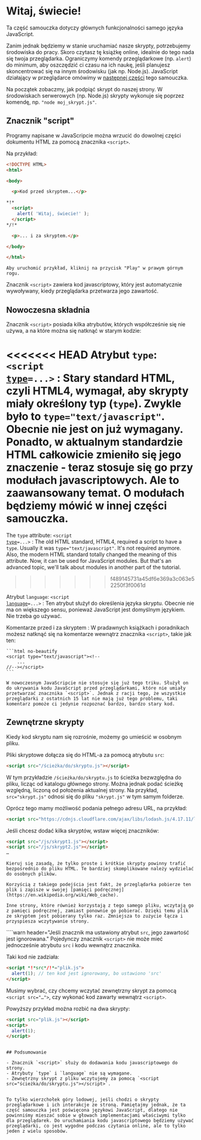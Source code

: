 # Witaj, świecie!

Ta część samouczka dotyczy głównych funkcjonalności samego języka JavaScript.

Zanim jednak będziemy w stanie uruchamiać nasze skrypty, potrzebujemy środowiska do pracy. Skoro czytasz tę książkę online, idealnie do tego nada się twoja przeglądarka. Ograniczymy komendy przeglądarkowe (np. `alert`) do minimum, aby oszczędzić ci czasu na ich naukę, jeśli planujesz skoncentrować się na innym środowisku (jak np. Node.js). JavaScript działający w przeglądarce omówimy w [następnej części](/ui) tego samouczka.

Na początek zobaczmy, jak podpiąć skrypt do naszej strony. W środowiskach serwerowych (np. Node.js) skrypty wykonuje się poprzez komendę, np. `"node moj_skrypt.js"`.


## Znacznik "script"

Programy napisane w JavaScripcie można wrzucić do dowolnej części dokumentu HTML za pomocą znacznika `<script>`.

Na przykład:

```html run height=100
<!DOCTYPE HTML>
<html>

<body>

  <p>Kod przed skryptem...</p>

*!*
  <script>
    alert( 'Witaj, świecie!' );
  </script>
*/!*

  <p>... i za skryptem.</p>

</body>

</html>
```

```online
Aby uruchomić przykład, kliknij na przycisk "Play" w prawym górnym rogu.
```

Znacznik `<script>` zawiera kod javascriptowy, który jest automatycznie wywoływany, kiedy przeglądarka przetwarza jego zawartość.


## Nowoczesna składnia

Znacznik `<script>` posiada kilka atrybutów, których współcześnie się nie używa, a na które można się natknąć w starym kodzie:

<<<<<<< HEAD
Atrybut `type`: <code>&lt;script <u>type</u>=...&gt;</code>
: Stary standard HTML, czyli HTML4, wymagał, aby skrypty miały określony typ (`type`). Zwykle było to `type="text/javascript"`. Obecnie nie jest on już wymagany. Ponadto, w aktualnym standardzie HTML całkowicie zmieniło się jego znaczenie - teraz stosuje się go przy modułach javascriptowych. Ale to zaawansowany temat. O modułach będziemy mówić w innej części samouczka.
=======
The `type` attribute: <code>&lt;script <u>type</u>=...&gt;</code>
: The old HTML standard, HTML4, required a script to have a `type`. Usually it was `type="text/javascript"`. It's not required anymore. Also, the modern HTML standard totally changed the meaning of this attribute. Now, it can be used for JavaScript modules. But that's an advanced topic, we'll talk about modules in another part of the tutorial.
>>>>>>> f489145731a45df6e369a3c063e52250f3f0061d

Atrybut `language`: <code>&lt;script <u>language</u>=...&gt;</code>
: Ten atrybut służył do określenia języka skryptu. Obecnie nie ma on większego sensu, ponieważ JavaScript jest domyślnym językiem. Nie trzeba go używać.

Komentarze przed i za skryptem
: W pradawnych książkach i poradnikach możesz natknąć się na komentarze wewnątrz znacznika `<script>`, takie jak ten:

    ```html no-beautify
    <script type="text/javascript"><!--
        ...
    //--></script>
    ```

    W nowoczesnym JavaScripcie nie stosuje się już tego triku. Służył on do ukrywania kodu JavaScript przed przeglądarkami, które nie umiały przetwarzać znacznika `<script>`. Jednak z racji tego, że wszystkie przeglądarki z ostatnich 15 lat nie mają już tego problemu, taki komentarz pomoże ci jedynie rozpoznać bardzo, bardzo stary kod.


## Zewnętrzne skrypty

Kiedy kod skryptu nam się rozrośnie, możemy go umieścić w osobnym pliku.

Pliki skryptowe dołącza się do HTML-a za pomocą atrybutu `src`:

```html
<script src="/ścieżka/do/skryptu.js"></script>
```

W tym przykładzie `/ścieżka/do/skryptu.js` to ścieżka bezwzględna do pliku, licząc od katalogu głównego strony. Można jednak podać ścieżkę względną, liczoną od położenia aktualnej strony. Na przykład, `src="skrypt.js"` odnosi się do pliku `"skrypt.js"` w tym samym folderze.

Oprócz tego mamy możliwość podania pełnego adresu URL, na przykład:

```html
<script src="https://cdnjs.cloudflare.com/ajax/libs/lodash.js/4.17.11/lodash.js"></script>
```

Jeśli chcesz dodać kilka skryptów, wstaw więcej znaczników:

```html
<script src="/js/skrypt1.js"></script>
<script src="/js/skrypt2.js"></script>
…
```

```smart
Kieruj się zasadą, że tylko proste i krótkie skrypty powinny trafić bezpośrednio do pliku HTML. Te bardziej skomplikowane należy wydzielać do osobnych plików.

Korzyścią z takiego podejścia jest fakt, że przeglądarka pobierze ten plik i zapisze w swojej [pamięci podręcznej](https://en.wikipedia.org/wiki/Web_cache).

Inne strony, które również korzystają z tego samego pliku, wczytają go z pamięci podręcznej, zamiast ponownie go pobierać. Dzięki temu plik ze skryptem jest pobierany tylko raz. Zmniejsza to zużycie łącza i przyspiesza wczytywanie strony.
```

````warn header="Jeśli znacznik ma ustawiony atrybut `src`, jego zawartość jest ignorowana."
Pojedynczy znacznik `<script>` nie może mieć jednocześnie atrybutu `src` i kodu wewnątrz znacznika.

Taki kod nie zadziała:

```html
<script *!*src*/!*="plik.js">
  alert(1); // ten kod jest ignorowany, bo ustawiono 'src'
</script>
```

Musimy wybrać, czy chcemy wczytać zewnętrzny skrypt za pomocą `<script src="…">`, czy wykonać kod zawarty wewnątrz `<script>`.

Powyższy przykład można rozbić na dwa skrypty:

```html
<script src="plik.js"></script>
<script>
  alert(1);
</script>
```
````

## Podsumowanie

- Znacznik `<script>` służy do dodawania kodu javascriptowego do strony.
- Atrybuty `type` i `language` nie są wymagane.
- Zewnętrzny skrypt z pliku wczytujemy za pomocą `<script src="ścieżka/do/skryptu.js"></script>`.


To tylko wierzchołek góry lodowej, jeśli chodzi o skrypty przeglądarkowe i ich interakcje ze stroną. Pamiętajmy jednak, że ta część samouczka jest poświęcona językowi JavaScript, dlatego nie powinniśmy mieszać sobie w głowach implementacjami właściwymi tylko dla przeglądarek. Do uruchamiania kodu javascriptowego będziemy używać przeglądarki, co jest wygodne podczas czytania online, ale to tylko jeden z wielu sposobów.
